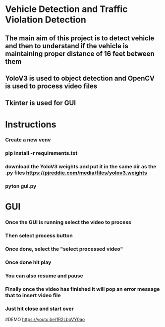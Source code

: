# Vehicle Detection and Traffic Violation Detection 
## The main aim of this project is to detect vehicle and then to understand if the vehicle is maintaining proper distance of 16 feet between them
## YoloV3 is used to object detection and OpenCV is used to process video files
## Tkinter is used for GUI

# Instructions
### Create a new venv
### pip install -r requirements.txt
### download the YoloV3 weights and put it in the same dir as the .py files https://pjreddie.com/media/files/yolov3.weights
### pyton gui.py

# GUI
### Once the GUI is running select the video to process
### Then select process button
### Once done, select the "select processed video"
### Once done hit play
### You can also resume and pause
### Finally once the video has finished it will pop an error message that to insert video file
### Just hit close and start over
#DEMO
https://youtu.be/1R2LboVY0ao
